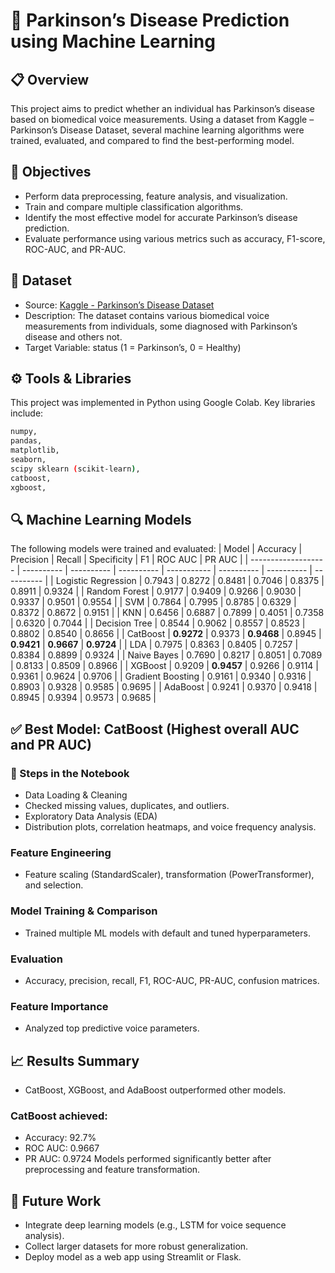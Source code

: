 # 🧠 Parkinson’s Disease Prediction using Machine Learning
## 📋 Overview

This project aims to predict whether an individual has Parkinson’s disease based on biomedical voice measurements.
Using a dataset from Kaggle – Parkinson’s Disease Dataset, several machine learning algorithms were trained, evaluated, and compared to find the best-performing model.

## 🎯 Objectives
- Perform data preprocessing, feature analysis, and visualization.
- Train and compare multiple classification algorithms.
- Identify the most effective model for accurate Parkinson’s disease prediction.
- Evaluate performance using various metrics such as accuracy, F1-score, ROC-AUC, and PR-AUC.

## 🧾 Dataset
- Source: [Kaggle - Parkinson’s Disease Dataset](https://www.kaggle.com/datasets/rabieelkharoua/parkinsons-disease-dataset-analysis/data)
- Description: The dataset contains various biomedical voice measurements from individuals, some diagnosed with Parkinson’s disease and others not.
- Target Variable: status (1 = Parkinson’s, 0 = Healthy)

## ⚙️ Tools & Libraries

This project was implemented in Python using Google Colab.
Key libraries include:

```bash
numpy,
pandas,
matplotlib,
seaborn,
scipy sklearn (scikit-learn),
catboost,
xgboost,
```

## 🔍 Machine Learning Models

The following models were trained and evaluated:
| Model               | Accuracy   | Precision  | Recall     | Specificity | F1         | ROC AUC    | PR AUC     |
| ------------------- | ---------- | ---------- | ---------- | ----------- | ---------- | ---------- | ---------- |
| Logistic Regression | 0.7943     | 0.8272     | 0.8481     | 0.7046      | 0.8375     | 0.8911     | 0.9324     |
| Random Forest       | 0.9177     | 0.9409     | 0.9266     | 0.9030      | 0.9337     | 0.9501     | 0.9554     |
| SVM                 | 0.7864     | 0.7995     | 0.8785     | 0.6329      | 0.8372     | 0.8672     | 0.9151     |
| KNN                 | 0.6456     | 0.6887     | 0.7899     | 0.4051      | 0.7358     | 0.6320     | 0.7044     |
| Decision Tree       | 0.8544     | 0.9062     | 0.8557     | 0.8523      | 0.8802     | 0.8540     | 0.8656     |
| CatBoost            | **0.9272** | 0.9373     | **0.9468** | 0.8945      | **0.9421** | **0.9667** | **0.9724** |
| LDA                 | 0.7975     | 0.8363     | 0.8405     | 0.7257      | 0.8384     | 0.8899     | 0.9324     |
| Naive Bayes         | 0.7690     | 0.8217     | 0.8051     | 0.7089      | 0.8133     | 0.8509     | 0.8966     |
| XGBoost             | 0.9209     | **0.9457** | 0.9266     | 0.9114      | 0.9361     | 0.9624     | 0.9706     |
| Gradient Boosting   | 0.9161     | 0.9340     | 0.9316     | 0.8903      | 0.9328     | 0.9585     | 0.9695     |
| AdaBoost            | 0.9241     | 0.9370     | 0.9418     | 0.8945      | 0.9394     | 0.9573     | 0.9685     |


## ✅ Best Model: CatBoost (Highest overall AUC and PR AUC)

### 🧩 Steps in the Notebook
- Data Loading & Cleaning
- Checked missing values, duplicates, and outliers.
- Exploratory Data Analysis (EDA)
- Distribution plots, correlation heatmaps, and voice frequency analysis.

### Feature Engineering
- Feature scaling (StandardScaler), transformation (PowerTransformer), and selection.

### Model Training & Comparison
- Trained multiple ML models with default and tuned hyperparameters.

### Evaluation
- Accuracy, precision, recall, F1, ROC-AUC, PR-AUC, confusion matrices.

### Feature Importance
- Analyzed top predictive voice parameters.

## 📈 Results Summary
- CatBoost, XGBoost, and AdaBoost outperformed other models.
### CatBoost achieved:
- Accuracy: 92.7%
- ROC AUC: 0.9667
- PR AUC: 0.9724
Models performed significantly better after preprocessing and feature transformation.

## 🧠 Future Work
- Integrate deep learning models (e.g., LSTM for voice sequence analysis).
- Collect larger datasets for more robust generalization.
- Deploy model as a web app using Streamlit or Flask.
